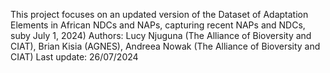 This project focuses on an updated version of the Dataset of Adaptation Elements in African NDCs and NAPs, capturing recent NAPs and NDCs, suby July 1, 2024)
Authors: Lucy Njuguna (The Alliance of Bioversity and CIAT), Brian Kisia (AGNES), Andreea Nowak (The Alliance of Bioversity and CIAT)
Last update: 26/07/2024
